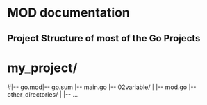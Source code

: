# MOD documentation

## Project Structure of most of the Go Projects

# my_project/
#|-- go.mod|-- go.sum
|-- main.go
|-- 02variable/
| |-- mod.go
|-- other_directories/
| |-- ...
